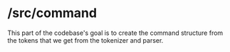 # /src/command

This part of the codebase's goal is to create the command structure from the tokens that we get from the tokenizer and parser.
